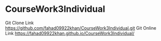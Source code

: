 # CourseWork3Individual

Git Clone Link
https://github.com/fahad09922khan/CourseWork3Individual.git
Git Online Link
https://fahad09922khan.github.io/CourseWork3Individual/